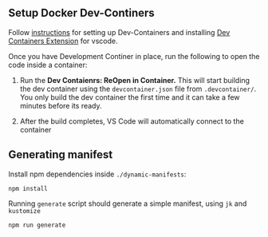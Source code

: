 ## Setup Docker Dev-Continers
Follow [instructions](https://code.visualstudio.com/docs/devcontainers/containers#_getting-started) for setting up Dev-Containers and installing [Dev Containers Extension](https://marketplace.visualstudio.com/items?itemName=ms-vscode-remote.remote-containers) for vscode.

Once you have Development Continer in place, run the following to open the code inside a container:


1. Run the __Dev Contaienrs: ReOpen in Container.__ This will start building the dev container using the `devcontainer.json` file from `.devcontainer/`. You only build the dev container the first time and it can take a few minutes before its ready. 

2. After the build completes, VS Code will automatically connect to the container


## Generating manifest


Install npm dependencies inside `./dynamic-manifests`:
```
npm install
```

Running `generate` script should generate a simple manifest, using `jk` and `kustomize`

```
npm run generate
```